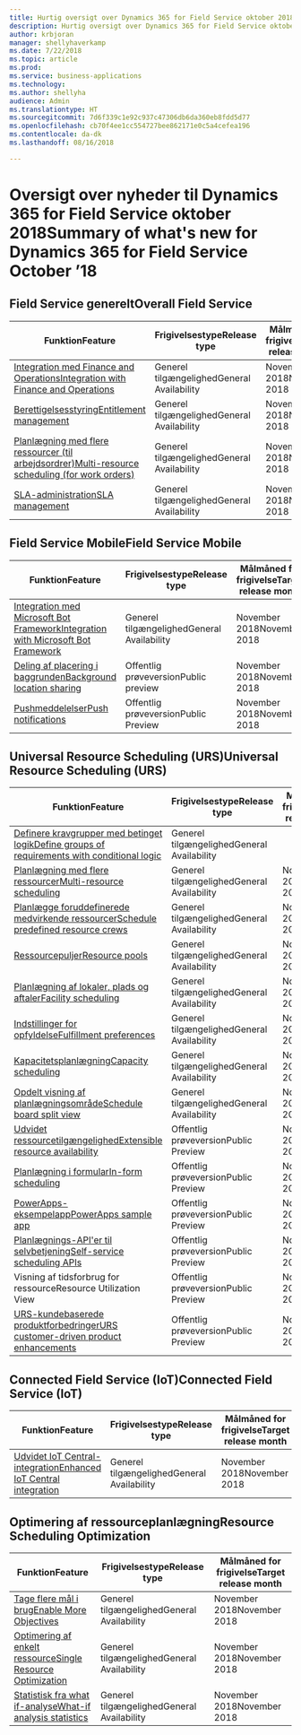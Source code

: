 ```yaml
---
title: Hurtig oversigt over Dynamics 365 for Field Service oktober 2018
description: Hurtig oversigt over Dynamics 365 for Field Service oktober 2018
author: krbjoran
manager: shellyhaverkamp
ms.date: 7/22/2018
ms.topic: article
ms.prod: 
ms.service: business-applications
ms.technology: 
ms.author: shellyha
audience: Admin
ms.translationtype: HT
ms.sourcegitcommit: 7d6f339c1e92c937c47306db6da360eb8fdd5d77
ms.openlocfilehash: cb70f4ee1cc554727bee862171e0c5a4cefea196
ms.contentlocale: da-dk
ms.lasthandoff: 08/16/2018

---
```

#  <a name="summary-of-whats-new-for-dynamics-365-for-field-service-october-18"></a><span data-ttu-id="a21c2-103">Oversigt over nyheder til Dynamics 365 for Field Service oktober 2018</span><span class="sxs-lookup"><span data-stu-id="a21c2-103">Summary of what's new for Dynamics 365 for Field Service October ’18</span></span> 



## <a name="overall-field-service"></a><span data-ttu-id="a21c2-104">Field Service generelt</span><span class="sxs-lookup"><span data-stu-id="a21c2-104">Overall Field Service</span></span>

| <span data-ttu-id="a21c2-105">Funktion</span><span class="sxs-lookup"><span data-stu-id="a21c2-105">Feature</span></span>                                                                                                        | <span data-ttu-id="a21c2-106">Frigivelsestype</span><span class="sxs-lookup"><span data-stu-id="a21c2-106">Release type</span></span>  |<span data-ttu-id="a21c2-107">Målmåned for frigivelse</span><span class="sxs-lookup"><span data-stu-id="a21c2-107">Target release month</span></span> |
|---------------|--------------|--------------------------------------------|
| [<span data-ttu-id="a21c2-108">Integration med Finance and Operations</span><span class="sxs-lookup"><span data-stu-id="a21c2-108">Integration with Finance and Operations</span></span>](../field-service/dynamics365-finance-operations-integration.md)    | <span data-ttu-id="a21c2-109">Generel tilgængelighed</span><span class="sxs-lookup"><span data-stu-id="a21c2-109">General Availability</span></span>                |<span data-ttu-id="a21c2-110">November 2018</span><span class="sxs-lookup"><span data-stu-id="a21c2-110">November 2018</span></span>          |
| [<span data-ttu-id="a21c2-111">Berettigelsesstyring</span><span class="sxs-lookup"><span data-stu-id="a21c2-111">Entitlement management</span></span>](../field-service/entitlement-management.md)                                         | <span data-ttu-id="a21c2-112">Generel tilgængelighed</span><span class="sxs-lookup"><span data-stu-id="a21c2-112">General Availability</span></span>               |<span data-ttu-id="a21c2-113">November 2018</span><span class="sxs-lookup"><span data-stu-id="a21c2-113">November 2018</span></span>          |
| [<span data-ttu-id="a21c2-114">Planlægning med flere ressourcer (til arbejdsordrer)</span><span class="sxs-lookup"><span data-stu-id="a21c2-114">Multi-resource scheduling (for work orders)</span></span>](../field-service/multi-resource-scheduling.md)                                   | <span data-ttu-id="a21c2-115">Generel tilgængelighed</span><span class="sxs-lookup"><span data-stu-id="a21c2-115">General Availability</span></span>           |     <span data-ttu-id="a21c2-116">November 2018</span><span class="sxs-lookup"><span data-stu-id="a21c2-116">November 2018</span></span>          |
| [<span data-ttu-id="a21c2-117">SLA-administration</span><span class="sxs-lookup"><span data-stu-id="a21c2-117">SLA management</span></span>](../field-service/sla-management.md)                                                         | <span data-ttu-id="a21c2-118">Generel tilgængelighed</span><span class="sxs-lookup"><span data-stu-id="a21c2-118">General Availability</span></span>                |<span data-ttu-id="a21c2-119">November 2018</span><span class="sxs-lookup"><span data-stu-id="a21c2-119">November 2018</span></span>          |

## <a name="field-service-mobile"></a><span data-ttu-id="a21c2-120">Field Service Mobile</span><span class="sxs-lookup"><span data-stu-id="a21c2-120">Field Service Mobile</span></span>

| <span data-ttu-id="a21c2-121">Funktion</span><span class="sxs-lookup"><span data-stu-id="a21c2-121">Feature</span></span>                                                                                                                    | <span data-ttu-id="a21c2-122">Frigivelsestype</span><span class="sxs-lookup"><span data-stu-id="a21c2-122">Release type</span></span>   | <span data-ttu-id="a21c2-123">Målmåned for frigivelse</span><span class="sxs-lookup"><span data-stu-id="a21c2-123">Target release month</span></span> |
|----------------------------------------------------------------------------------------------------------------------------|----------------|----------------------|
| [<span data-ttu-id="a21c2-124">Integration med Microsoft Bot Framework</span><span class="sxs-lookup"><span data-stu-id="a21c2-124">Integration with Microsoft Bot Framework</span></span>](../field-service/field-service-mobile/microsoft-bot-framework-integration.md) | <span data-ttu-id="a21c2-125">Generel tilgængelighed</span><span class="sxs-lookup"><span data-stu-id="a21c2-125">General Availability</span></span>                   |<span data-ttu-id="a21c2-126">November 2018</span><span class="sxs-lookup"><span data-stu-id="a21c2-126">November 2018</span></span>          |
| [<span data-ttu-id="a21c2-127">Deling af placering i baggrunden</span><span class="sxs-lookup"><span data-stu-id="a21c2-127">Background location sharing</span></span>](../field-service/field-service-mobile/background-location-sharing.md)                      | <span data-ttu-id="a21c2-128">Offentlig prøveversion</span><span class="sxs-lookup"><span data-stu-id="a21c2-128">Public preview</span></span>       |<span data-ttu-id="a21c2-129">November 2018</span><span class="sxs-lookup"><span data-stu-id="a21c2-129">November 2018</span></span>          |
| [<span data-ttu-id="a21c2-130">Pushmeddelelser</span><span class="sxs-lookup"><span data-stu-id="a21c2-130">Push notifications</span></span>](../field-service/field-service-mobile/push-notifications.md)                                        | <span data-ttu-id="a21c2-131">Offentlig prøveversion</span><span class="sxs-lookup"><span data-stu-id="a21c2-131">Public Preview</span></span>       |<span data-ttu-id="a21c2-132">November 2018</span><span class="sxs-lookup"><span data-stu-id="a21c2-132">November 2018</span></span>          |

## <a name="universal-resource-scheduling-urs"></a><span data-ttu-id="a21c2-133">Universal Resource Scheduling (URS)</span><span class="sxs-lookup"><span data-stu-id="a21c2-133">Universal Resource Scheduling (URS)</span></span>

| <span data-ttu-id="a21c2-134">Funktion</span><span class="sxs-lookup"><span data-stu-id="a21c2-134">Feature</span></span>                                                                                                                                      | <span data-ttu-id="a21c2-135">Frigivelsestype</span><span class="sxs-lookup"><span data-stu-id="a21c2-135">Release type</span></span>   | <span data-ttu-id="a21c2-136">Målmåned for frigivelse</span><span class="sxs-lookup"><span data-stu-id="a21c2-136">Target release month</span></span> |
|----------------------------------------------------------------------------------------------------------------------------------------------|-----------------|----------------------|
| [<span data-ttu-id="a21c2-137">Definere kravgrupper med betinget logik</span><span class="sxs-lookup"><span data-stu-id="a21c2-137">Define groups of requirements with conditional logic</span></span>](../field-service/universal-resource-scheduling-urs/Define-requirement-groups.md)         | <span data-ttu-id="a21c2-138">Generel tilgængelighed</span><span class="sxs-lookup"><span data-stu-id="a21c2-138">General Availability</span></span> |       |<span data-ttu-id="a21c2-139">November 2018</span><span class="sxs-lookup"><span data-stu-id="a21c2-139">November 2018</span></span>          
| [<span data-ttu-id="a21c2-140">Planlægning med flere ressourcer</span><span class="sxs-lookup"><span data-stu-id="a21c2-140">Multi-resource scheduling</span></span>](../field-service/universal-resource-scheduling-urs/Multi-Resource-Scheduling.md)         | <span data-ttu-id="a21c2-141">Generel tilgængelighed</span><span class="sxs-lookup"><span data-stu-id="a21c2-141">General Availability</span></span>        |<span data-ttu-id="a21c2-142">November 2018</span><span class="sxs-lookup"><span data-stu-id="a21c2-142">November 2018</span></span>          |
| [<span data-ttu-id="a21c2-143">Planlægge foruddefinerede medvirkende ressourcer</span><span class="sxs-lookup"><span data-stu-id="a21c2-143">Schedule predefined resource crews</span></span>](../field-service/universal-resource-scheduling-urs/Crew-Scheduling.md)         | <span data-ttu-id="a21c2-144">Generel tilgængelighed</span><span class="sxs-lookup"><span data-stu-id="a21c2-144">General Availability</span></span>        |<span data-ttu-id="a21c2-145">November 2018</span><span class="sxs-lookup"><span data-stu-id="a21c2-145">November 2018</span></span>          |
| [<span data-ttu-id="a21c2-146">Ressourcepuljer</span><span class="sxs-lookup"><span data-stu-id="a21c2-146">Resource pools</span></span>](../field-service/universal-resource-scheduling-urs/Resource-Pools.md)                           | <span data-ttu-id="a21c2-147">Generel tilgængelighed</span><span class="sxs-lookup"><span data-stu-id="a21c2-147">General Availability</span></span>        |<span data-ttu-id="a21c2-148">November 2018</span><span class="sxs-lookup"><span data-stu-id="a21c2-148">November 2018</span></span>          |
| [<span data-ttu-id="a21c2-149">Planlægning af lokaler, plads og aftaler</span><span class="sxs-lookup"><span data-stu-id="a21c2-149">Facility scheduling</span></span>](../field-service/universal-resource-scheduling-urs/Facility-Scheduling.md)        | <span data-ttu-id="a21c2-150">Generel tilgængelighed</span><span class="sxs-lookup"><span data-stu-id="a21c2-150">General Availability</span></span>        |<span data-ttu-id="a21c2-151">November 2018</span><span class="sxs-lookup"><span data-stu-id="a21c2-151">November 2018</span></span>          |
| [<span data-ttu-id="a21c2-152">Indstillinger for opfyldelse</span><span class="sxs-lookup"><span data-stu-id="a21c2-152">Fulfillment preferences</span></span>](../field-service/universal-resource-scheduling-urs/Fulfillment-Preferences.md)         | <span data-ttu-id="a21c2-153">Generel tilgængelighed</span><span class="sxs-lookup"><span data-stu-id="a21c2-153">General Availability</span></span>        |<span data-ttu-id="a21c2-154">November 2018</span><span class="sxs-lookup"><span data-stu-id="a21c2-154">November 2018</span></span>          |
| [<span data-ttu-id="a21c2-155">Kapacitetsplanlægning</span><span class="sxs-lookup"><span data-stu-id="a21c2-155">Capacity scheduling</span></span>](../field-service/universal-resource-scheduling-urs/Capacity-Scheduling.md)   | <span data-ttu-id="a21c2-156">Generel tilgængelighed</span><span class="sxs-lookup"><span data-stu-id="a21c2-156">General Availability</span></span>        |<span data-ttu-id="a21c2-157">November 2018</span><span class="sxs-lookup"><span data-stu-id="a21c2-157">November 2018</span></span>          |
| [<span data-ttu-id="a21c2-158">Opdelt visning af planlægningsområde</span><span class="sxs-lookup"><span data-stu-id="a21c2-158">Schedule board split view</span></span>](../field-service/universal-resource-scheduling-urs/Schedule-Board-Split-View.md)   | <span data-ttu-id="a21c2-159">Generel tilgængelighed</span><span class="sxs-lookup"><span data-stu-id="a21c2-159">General Availability</span></span>        |<span data-ttu-id="a21c2-160">November 2018</span><span class="sxs-lookup"><span data-stu-id="a21c2-160">November 2018</span></span>          |
| [<span data-ttu-id="a21c2-161">Udvidet ressourcetilgængelighed</span><span class="sxs-lookup"><span data-stu-id="a21c2-161">Extensible resource availability</span></span>](../field-service/universal-resource-scheduling-urs/extensibility-hook-resource-availability.md)         | <span data-ttu-id="a21c2-162">Offentlig prøveversion</span><span class="sxs-lookup"><span data-stu-id="a21c2-162">Public Preview</span></span>        |<span data-ttu-id="a21c2-163">November 2018</span><span class="sxs-lookup"><span data-stu-id="a21c2-163">November 2018</span></span>          |
| [<span data-ttu-id="a21c2-164">Planlægning i formular</span><span class="sxs-lookup"><span data-stu-id="a21c2-164">In-form scheduling</span></span>](../field-service/universal-resource-scheduling-urs/in-form-scheduling.md)                                             | <span data-ttu-id="a21c2-165">Offentlig prøveversion</span><span class="sxs-lookup"><span data-stu-id="a21c2-165">Public Preview</span></span>        |<span data-ttu-id="a21c2-166">November 2018</span><span class="sxs-lookup"><span data-stu-id="a21c2-166">November 2018</span></span>          |
| [<span data-ttu-id="a21c2-167">PowerApps-eksempelapp</span><span class="sxs-lookup"><span data-stu-id="a21c2-167">PowerApps sample app</span></span>](../field-service/universal-resource-scheduling-urs/powerapps-sample-app.md)                                         | <span data-ttu-id="a21c2-168">Offentlig prøveversion</span><span class="sxs-lookup"><span data-stu-id="a21c2-168">Public Preview</span></span>       |<span data-ttu-id="a21c2-169">November 2018</span><span class="sxs-lookup"><span data-stu-id="a21c2-169">November 2018</span></span>          |
| [<span data-ttu-id="a21c2-170">Planlægnings-API'er til selvbetjening</span><span class="sxs-lookup"><span data-stu-id="a21c2-170">Self-service scheduling APIs</span></span>](../field-service/universal-resource-scheduling-urs//self-service-scheduling-apis.md)                        | <span data-ttu-id="a21c2-171">Offentlig prøveversion</span><span class="sxs-lookup"><span data-stu-id="a21c2-171">Public Preview</span></span>        |<span data-ttu-id="a21c2-172">November 2018</span><span class="sxs-lookup"><span data-stu-id="a21c2-172">November 2018</span></span>          |
| <span data-ttu-id="a21c2-173">Visning af tidsforbrug for ressource</span><span class="sxs-lookup"><span data-stu-id="a21c2-173">Resource Utilization View</span></span>                        | <span data-ttu-id="a21c2-174">Offentlig prøveversion</span><span class="sxs-lookup"><span data-stu-id="a21c2-174">Public Preview</span></span> |       <span data-ttu-id="a21c2-175">November 2018</span><span class="sxs-lookup"><span data-stu-id="a21c2-175">November 2018</span></span>          |
| [<span data-ttu-id="a21c2-176">URS-kundebaserede produktforbedringer</span><span class="sxs-lookup"><span data-stu-id="a21c2-176">URS customer-driven product enhancements</span></span>](../field-service/universal-resource-scheduling-urs/urs-customer-driven-product-enhancements.md) | <span data-ttu-id="a21c2-177">Offentlig prøveversion</span><span class="sxs-lookup"><span data-stu-id="a21c2-177">Public Preview</span></span>        |<span data-ttu-id="a21c2-178">November 2018</span><span class="sxs-lookup"><span data-stu-id="a21c2-178">November 2018</span></span>          |

## <a name="connected-field-service-iot"></a><span data-ttu-id="a21c2-179">Connected Field Service (IoT)</span><span class="sxs-lookup"><span data-stu-id="a21c2-179">Connected Field Service (IoT)</span></span>

| <span data-ttu-id="a21c2-180">Funktion</span><span class="sxs-lookup"><span data-stu-id="a21c2-180">Feature</span></span>                                                                                                                                     | <span data-ttu-id="a21c2-181">Frigivelsestype</span><span class="sxs-lookup"><span data-stu-id="a21c2-181">Release type</span></span>    |<span data-ttu-id="a21c2-182">Målmåned for frigivelse</span><span class="sxs-lookup"><span data-stu-id="a21c2-182">Target release month</span></span> |
|--------------------------------------------------------------------------------------------------------------------------------------------------------|----------------------|----------------------|
| [<span data-ttu-id="a21c2-183">Udvidet IoT Central-integration</span><span class="sxs-lookup"><span data-stu-id="a21c2-183">Enhanced IoT Central integration</span></span>](../field-service/connected-field-service/enhanced-iot-central-integration.md)                          | <span data-ttu-id="a21c2-184">Generel tilgængelighed</span><span class="sxs-lookup"><span data-stu-id="a21c2-184">General Availability</span></span>                    |<span data-ttu-id="a21c2-185">November 2018</span><span class="sxs-lookup"><span data-stu-id="a21c2-185">November 2018</span></span>          |


## <a name="resource-scheduling-optimization"></a><span data-ttu-id="a21c2-186">Optimering af ressourceplanlægning</span><span class="sxs-lookup"><span data-stu-id="a21c2-186">Resource Scheduling Optimization</span></span>

| <span data-ttu-id="a21c2-187">Funktion</span><span class="sxs-lookup"><span data-stu-id="a21c2-187">Feature</span></span>                                                                                                                 | <span data-ttu-id="a21c2-188">Frigivelsestype</span><span class="sxs-lookup"><span data-stu-id="a21c2-188">Release type</span></span>  |<span data-ttu-id="a21c2-189">Målmåned for frigivelse</span><span class="sxs-lookup"><span data-stu-id="a21c2-189">Target release month</span></span> |
|-------------------------------------------------------------------------------------------------------------------------|------------------------------------|----------------------|
| [<span data-ttu-id="a21c2-190">Tage flere mål i brug</span><span class="sxs-lookup"><span data-stu-id="a21c2-190">Enable More Objectives</span></span>](../field-service/resource-scheduling-optimization-rso/enable-more-objectives.md)             | <span data-ttu-id="a21c2-191">Generel tilgængelighed</span><span class="sxs-lookup"><span data-stu-id="a21c2-191">General Availability</span></span>                  |<span data-ttu-id="a21c2-192">November 2018</span><span class="sxs-lookup"><span data-stu-id="a21c2-192">November 2018</span></span>          |
| [<span data-ttu-id="a21c2-193">Optimering af enkelt ressource</span><span class="sxs-lookup"><span data-stu-id="a21c2-193">Single Resource Optimization</span></span>](../field-service/resource-scheduling-optimization-rso/single-resource-optimization.md) | <span data-ttu-id="a21c2-194">Generel tilgængelighed</span><span class="sxs-lookup"><span data-stu-id="a21c2-194">General Availability</span></span>                 |<span data-ttu-id="a21c2-195">November 2018</span><span class="sxs-lookup"><span data-stu-id="a21c2-195">November 2018</span></span>          |
| [<span data-ttu-id="a21c2-196">Statistisk fra what if-analyse</span><span class="sxs-lookup"><span data-stu-id="a21c2-196">What-if analysis statistics</span></span>](../field-service/resource-scheduling-optimization-rso/what-if-analysis-statistic-ui.md) | <span data-ttu-id="a21c2-197">Generel tilgængelighed</span><span class="sxs-lookup"><span data-stu-id="a21c2-197">General Availability</span></span>                 |<span data-ttu-id="a21c2-198">November 2018</span><span class="sxs-lookup"><span data-stu-id="a21c2-198">November 2018</span></span>          |


